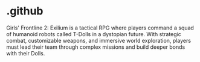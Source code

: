 # .github
Girls' Frontline 2: Exilium is a tactical RPG where players command a squad of humanoid robots called T-Dolls in a dystopian future. With strategic combat, customizable weapons, and immersive world exploration, players must lead their team through complex missions and build deeper bonds with their Dolls.

